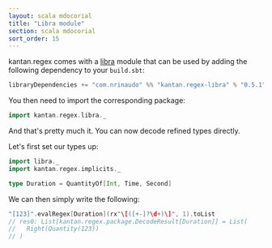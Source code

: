 ```yaml
---
layout: scala mdocorial
title: "Libra module"
section: scala mdocorial
sort_order: 15
---
```


kantan.regex comes with a [libra](https://github.com/to-ithaca/libra) module that can be used
by adding the following dependency to your `build.sbt`:

```scala
libraryDependencies += "com.nrinaudo" %% "kantan.regex-libra" % "0.5.1"
```

You then need to import the corresponding package:

```scala
import kantan.regex.libra._
```

And that's pretty much it. You can now decode refined types directly.

Let's first set our types up:

```scala
import libra._
import kantan.regex.implicits._

type Duration = QuantityOf[Int, Time, Second]
```

We can then simply write the following:

```scala
"[123]".evalRegex[Duration](rx"\[([+-]?\d+)\]", 1).toList
// res0: List[kantan.regex.package.DecodeResult[Duration]] = List(
//   Right(Quantity(123))
// )
```

